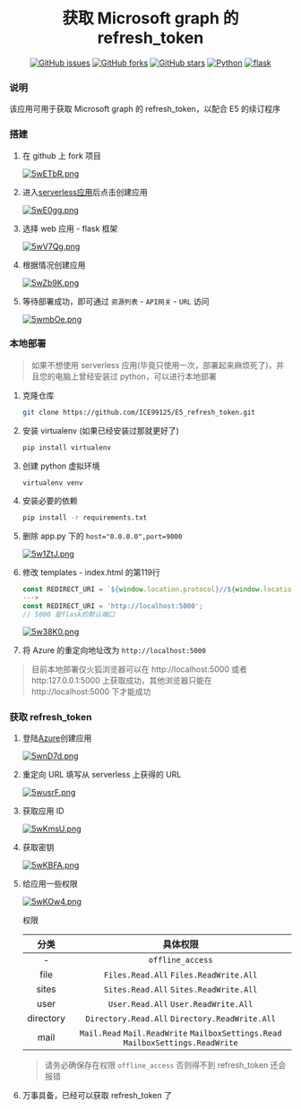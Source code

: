 <div align="center">
<h1>获取 Microsoft graph 的 refresh_token</h1>

[![GitHub issues](https://img.shields.io/github/issues/ICE99125/E5_refresh_token?color=red&style=for-the-badge)](https://github.com/ICE99125/E5_refresh_token/issues)  [![GitHub forks](https://img.shields.io/github/forks/ICE99125/E5_refresh_token?style=for-the-badge)](https://github.com/ICE99125/E5_refresh_token/network)  [![GitHub stars](https://img.shields.io/github/stars/ICE99125/E5_refresh_token?style=for-the-badge)](https://github.com/ICE99125/E5_refresh_token/stargazers)  [![Python](https://img.shields.io/badge/python-3.6%2B-orange?style=for-the-badge)](https://www.python.org/)  [![flask](https://img.shields.io/badge/Flask-1.0.2-blue?style=for-the-badge)](https://flask.palletsprojects.com/en/2.0.x/)
</div>

### 说明

该应用可用于获取 Microsoft graph 的 refresh_token，以配合 E5 的续订程序

### 搭建
1. 在 github 上 fork 项目

   [![5wETbR.png](https://z3.ax1x.com/2021/10/19/5wETbR.png)](https://imgtu.com/i/5wETbR)

2. 进入[serverless应用](https://console.cloud.tencent.com/sls)后点击创建应用

   [![5wE0gg.png](https://z3.ax1x.com/2021/10/19/5wE0gg.png)](https://imgtu.com/i/5wE0gg)

3. 选择 web 应用 - flask 框架

   [![5wV7Qg.png](https://z3.ax1x.com/2021/10/19/5wV7Qg.png)](https://imgtu.com/i/5wV7Qg)

4. 根据情况创建应用

   [![5wZb9K.png](https://z3.ax1x.com/2021/10/19/5wZb9K.png)](https://imgtu.com/i/5wZb9K)

5. 等待部署成功，即可通过 `资源列表` - `API网关` - `URL` 访问

   [![5wmbOe.png](https://z3.ax1x.com/2021/10/19/5wmbOe.png)](https://imgtu.com/i/5wmbOe)

### 本地部署

> 如果不想使用 serverless 应用(毕竟只使用一次，部署起来麻烦死了)，并且您的电脑上曾经安装过 python，可以进行本地部署

1. 克隆仓库

   ```bash
   git clone https://github.com/ICE99125/E5_refresh_token.git
   ```

2. 安装 virtualenv (如果已经安装过那就更好了)

   ```bash
   pip install virtualenv

3. 创建 python 虚拟环境

   ```bash
   virtualenv venv
   ```

4. 安装必要的依赖

   ``` bash
   pip install -r requirements.txt

5. 删除 app.py 下的 `host="0.0.0.0",port=9000`

   [![5w1ZtJ.png](https://z3.ax1x.com/2021/10/19/5w1ZtJ.png)](https://imgtu.com/i/5w1ZtJ)

6. 修改 templates - index.html 的第119行

   ```javascript
   const REDIRECT_URI = `${window.location.protocol}//${window.location.hostname}/release/`;
   --->
   const REDIRECT_URI = 'http://localhost:5000';
   // 5000 是flask的默认端口
   ```

   [![5w38K0.png](https://z3.ax1x.com/2021/10/19/5w38K0.png)](https://imgtu.com/i/5w38K0)

7. 将 Azure 的重定向地址改为 `http://localhost:5000`

> 目前本地部署仅火狐浏览器可以在 http://localhost:5000 或者 http:127.0.0.1:5000 上获取成功，其他浏览器只能在 http://localhost:5000 下才能成功

### 获取 refresh_token

1. 登陆[Azure](https://portal.azure.com/#blade/Microsoft_AAD_IAM/ActiveDirectoryMenuBlade/RegisteredApps)创建应用

   [![5wnD7d.png](https://z3.ax1x.com/2021/10/19/5wnD7d.png)](https://imgtu.com/i/5wnD7d)

2. 重定向 URL 填写从 serverless 上获得的 URL

   [![5wusrF.png](https://z3.ax1x.com/2021/10/19/5wusrF.png)](https://imgtu.com/i/5wusrF)

3. 获取应用 ID

   [![5wKmsU.png](https://z3.ax1x.com/2021/10/19/5wKmsU.png)](https://imgtu.com/i/5wKmsU)

4. 获取密钥

   [![5wKBFA.png](https://z3.ax1x.com/2021/10/19/5wKBFA.png)](https://imgtu.com/i/5wKBFA)

5. 给应用一些权限

   [![5wKOw4.png](https://z3.ax1x.com/2021/10/19/5wKOw4.png)](https://imgtu.com/i/5wKOw4)

   权限

   |   分类    |                           具体权限                           |
   | :-------: | :----------------------------------------------------------: |
   |     -     |                       `offline_access`                       |
   |   file    |           `Files.Read.All`  `Files.ReadWrite.All`            |
   |   sites   |            `Sites.Read.All` `Sites.ReadWrite.All`            |
   |   user    |            `User.Read.All`  `User.ReadWrite.All`             |
   | directory |       `Directory.Read.All`  `Directory.ReadWrite.All`        |
   |   mail    | `Mail.Read`  `Mail.ReadWrite`  `MailboxSettings.Read`  `MailboxSettings.ReadWrite` |

   > 请务必确保存在权限 `offline_access` 否则得不到 refresh_token 还会报错

6. 万事具备，已经可以获取 refresh_token 了